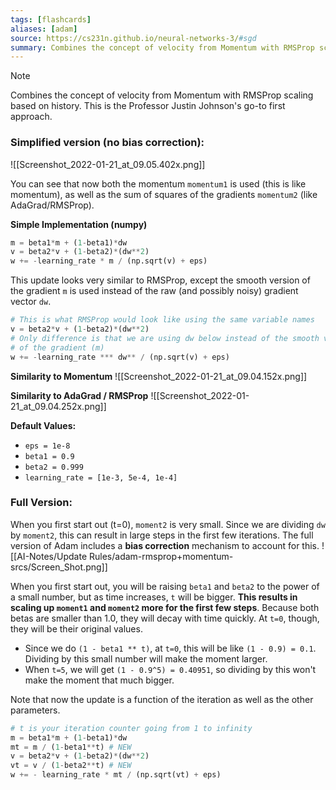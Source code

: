 ```yaml
---
tags: [flashcards]
aliases: [adam]
source: https://cs231n.github.io/neural-networks-3/#sgd
summary: Combines the concept of velocity from Momentum with RMSProp scaling based on history. This is the Professor Justin Johnson's go-to first approach.
---
```


> [!note]
> Combines the concept of velocity from Momentum with RMSProp scaling based on history. This is the Professor Justin Johnson's go-to first approach.

### Simplified version (no bias correction):
![[Screenshot_2022-01-21_at_09.05.402x.png]]

You can see that now both the momentum `momentum1` is used (this is like momentum), as well as the sum of squares of the gradients `momentum2` (like AdaGrad/RMSProp).

**Simple Implementation (numpy)**
```python
m = beta1*m + (1-beta1)*dw
v = beta2*v + (1-beta2)*(dw**2)
w += -learning_rate * m / (np.sqrt(v) + eps)
```

This update looks very similar to RMSProp, except the smooth version of the gradient `m` is used instead of the raw (and possibly noisy) gradient vector `dw`. 

```python
# This is what RMSProp would look like using the same variable names
v = beta2*v + (1-beta2)*(dw**2)
# Only difference is that we are using dw below instead of the smooth version
# of the gradient (m)
w += -learning_rate *** dw** / (np.sqrt(v) + eps)
```
    
**Similarity to Momentum**
![[Screenshot_2022-01-21_at_09.04.152x.png]]
    
**Similarity to AdaGrad / RMSProp**
![[Screenshot_2022-01-21_at_09.04.252x.png]]

**Default Values:**
- `eps = 1e-8`
- `beta1 = 0.9`
- `beta2 = 0.999`
- `learning_rate = [1e-3, 5e-4, 1e-4]`

### Full Version:
When you first start out (t=0), `moment2` is very small. Since we are dividing `dw` by `moment2`, this can result in large steps in the first few iterations. The full version of Adam includes a **bias correction** mechanism to account for this.
![[AI-Notes/Update Rules/adam-rmsprop+momentum-srcs/Screen_Shot.png]]

When you first start out, you will be raising `beta1` and `beta2` to the power of a small number, but as time increases, `t` will be bigger. **This results in scaling up `moment1` and `moment2` more for the first few steps**. Because both betas are smaller than 1.0, they will decay with time quickly. At `t=0`, though, they will be their original values. 

- Since we do `(1 - beta1 ** t)`, at `t=0`, this will be like `(1 - 0.9) = 0.1`. Dividing by this small number will make the moment larger.
- When `t=5`, we will get `(1 - 0.9^5) = 0.40951`, so dividing by this won't make the moment that much bigger.

Note that now the update is a function of the iteration as well as the other parameters.

```python
# t is your iteration counter going from 1 to infinity
m = beta1*m + (1-beta1)*dw
mt = m / (1-beta1**t) # NEW
v = beta2*v + (1-beta2)*(dw**2)
vt = v / (1-beta2**t) # NEW
w += - learning_rate * mt / (np.sqrt(vt) + eps)
```